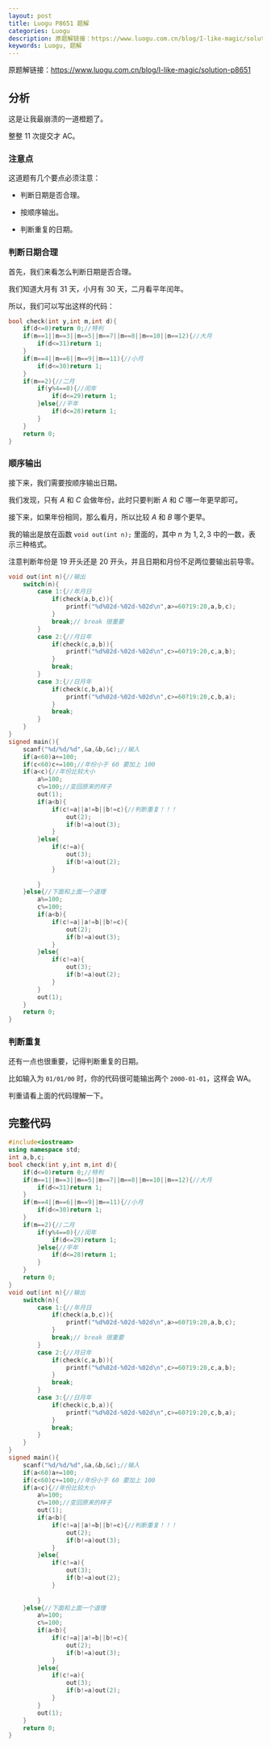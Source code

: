 ```yaml
---
layout: post
title: Luogu P8651 题解
categories: Luogu
description: 原题解链接：https://www.luogu.com.cn/blog/I-like-magic/solution-p8651
keywords: Luogu, 题解
---
```


原题解链接：<https://www.luogu.com.cn/blog/I-like-magic/solution-p8651>

## 分析

这是让我最崩溃的一道橙题了。

整整 11 次提交才 AC。

### 注意点

这道题有几个要点必须注意：

- 判断日期是否合理。

- 按顺序输出。

- 判断重复的日期。

### 判断日期合理

首先，我们来看怎么判断日期是否合理。

我们知道大月有 31 天，小月有 30 天，二月看平年闰年。

所以，我们可以写出这样的代码：

```cpp
bool check(int y,int m,int d){
    if(d<=0)return 0;//特判
    if(m==1||m==3||m==5||m==7||m==8||m==10||m==12){//大月
        if(d<=31)return 1;
    }
    if(m==4||m==6||m==9||m==11){//小月
        if(d<=30)return 1;
    }
    if(m==2){//二月
        if(y%4==0){//闰年
            if(d<=29)return 1;
        }else{//平年
            if(d<=28)return 1;
        }
    }
    return 0;
}
```

### 顺序输出

接下来，我们需要按顺序输出日期。

我们发现，只有 $A$ 和 $C$ 会做年份，此时只要判断 $A$ 和 $C$ 哪一年更早即可。

接下来，如果年份相同，那么看月，所以比较 $A$ 和 $B$ 哪个更早。

我的输出是放在函数 `void out(int n);` 里面的，其中 $n$ 为 $1,2,3$ 中的一数，表示三种格式。

注意判断年份是 $19$ 开头还是 $20$ 开头，并且日期和月份不足两位要输出前导零。

```cpp
void out(int n){//输出
    switch(n){
        case 1:{//年月日
            if(check(a,b,c)){
                printf("%d%02d-%02d-%02d\n",a>=60?19:20,a,b,c);
            }
            break;// break 很重要
        }
        case 2:{//月日年
            if(check(c,a,b)){
                printf("%d%02d-%02d-%02d\n",c>=60?19:20,c,a,b);
            }
            break;
        }
        case 3:{//日月年
            if(check(c,b,a)){
                printf("%d%02d-%02d-%02d\n",c>=60?19:20,c,b,a);
            }
            break;
        }
    }
}
signed main(){
    scanf("%d/%d/%d",&a,&b,&c);//输入
    if(a<60)a+=100;
    if(c<60)c+=100;//年份小于 60 要加上 100
    if(a<c){//年份比较大小
        a%=100;
        c%=100;//变回原来的样子
        out(1);
        if(a<b){
            if(c!=a||a!=b||b!=c){//判断重复！！！
                out(2);
                if(b!=a)out(3);
            }
        }else{
            if(c!=a){
                out(3);
                if(b!=a)out(2);
            }
            
        }
    }else{//下面和上面一个道理
        a%=100;
        c%=100;
        if(a<b){
            if(c!=a||a!=b||b!=c){
                out(2);
                if(b!=a)out(3);
            }
        }else{
            if(c!=a){
                out(3);
                if(b!=a)out(2);
            }
        }
        out(1);
    }
    return 0;
}
```

### 判断重复

还有一点也很重要，记得判断重复的日期。

比如输入为 `01/01/00` 时，你的代码很可能输出两个 `2000-01-01`，这样会 WA。

判重请看上面的代码理解一下。

## 完整代码

```cpp
#include<iostream>
using namespace std;
int a,b,c;
bool check(int y,int m,int d){
    if(d<=0)return 0;//特判
    if(m==1||m==3||m==5||m==7||m==8||m==10||m==12){//大月
        if(d<=31)return 1;
    }
    if(m==4||m==6||m==9||m==11){//小月
        if(d<=30)return 1;
    }
    if(m==2){//二月
        if(y%4==0){//闰年
            if(d<=29)return 1;
        }else{//平年
            if(d<=28)return 1;
        }
    }
    return 0;
}
void out(int n){//输出
    switch(n){
        case 1:{//年月日
            if(check(a,b,c)){
                printf("%d%02d-%02d-%02d\n",a>=60?19:20,a,b,c);
            }
            break;// break 很重要
        }
        case 2:{//月日年
            if(check(c,a,b)){
                printf("%d%02d-%02d-%02d\n",c>=60?19:20,c,a,b);
            }
            break;
        }
        case 3:{//日月年
            if(check(c,b,a)){
                printf("%d%02d-%02d-%02d\n",c>=60?19:20,c,b,a);
            }
            break;
        }
    }
}
signed main(){
    scanf("%d/%d/%d",&a,&b,&c);//输入
    if(a<60)a+=100;
    if(c<60)c+=100;//年份小于 60 要加上 100
    if(a<c){//年份比较大小
        a%=100;
        c%=100;//变回原来的样子
        out(1);
        if(a<b){
            if(c!=a||a!=b||b!=c){//判断重复！！！
                out(2);
                if(b!=a)out(3);
            }
        }else{
            if(c!=a){
                out(3);
                if(b!=a)out(2);
            }
            
        }
    }else{//下面和上面一个道理
        a%=100;
        c%=100;
        if(a<b){
            if(c!=a||a!=b||b!=c){
                out(2);
                if(b!=a)out(3);
            }
        }else{
            if(c!=a){
                out(3);
                if(b!=a)out(2);
            }
        }
        out(1);
    }
    return 0;
}
```